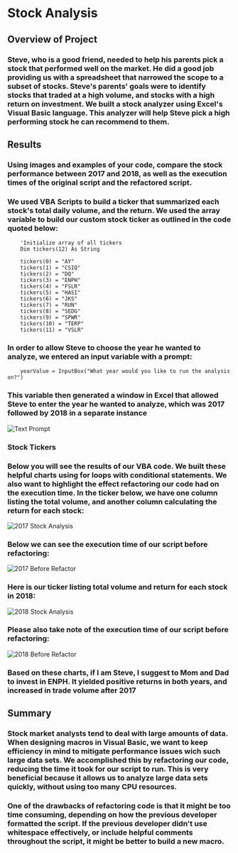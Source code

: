 # Stock Analysis

## Overview of Project

### Steve, who is a good friend, needed to help his parents pick a stock that performed well on the market. He did a good job providing us with a spreadsheet that narrowed the scope to a subset of stocks. Steve's parents' goals were to identify stocks that traded at a high volume, and stocks with a high return on investment. We built a stock analyzer using Excel's Visual Basic language. This analyzer will help Steve pick a high performing stock he can recommend to them.

## Results

### Using images and examples of your code, compare the stock performance between 2017 and 2018, as well as the execution times of the original script and the refactored script.

### We used VBA Scripts to build a ticker that summarized each stock's total daily volume, and the return. We used the array variable to build our custom stock ticker as outlined in the code quoted below:

```
    'Initialize array of all tickers
    Dim tickers(12) As String
    
    tickers(0) = "AY"
    tickers(1) = "CSIQ"
    tickers(2) = "DQ"
    tickers(3) = "ENPH"
    tickers(4) = "FSLR"
    tickers(5) = "HASI"
    tickers(6) = "JKS"
    tickers(7) = "RUN"
    tickers(8) = "SEDG"
    tickers(9) = "SPWR"
    tickers(10) = "TERP"
    tickers(11) = "VSLR"
```

### In order to allow Steve to choose the year he wanted to analyze, we entered an input variable with a prompt:

```
    yearValue = InputBox("What year would you like to run the analysis on?")
```
### This variable then generated a window in Excel that allowed Steve to enter the year he wanted to analyze, which was 2017 followed by 2018 in a separate instance
![Text Prompt](https://github.com/rivas-j/stock-analysis/blob/4a0563b137d8957645c4057297d97e788e6b343a/Resources/VBA_Challenge_textprompt.png)

### **Stock Tickers**

### Below you will see the results of our VBA code. We built these helpful charts using for loops with conditional statements. We also want to highlight the effect refactoring our code had on the execution time. In the ticker below, we have one column listing the total volume, and another column calculating the return for each stock:
![2017 Stock Analysis](https://github.com/rivas-j/stock-analysis/blob/568bf21329df5e139e59684e1c3e78cbd085732a/Resources/VBA_Challenge_2017.png)

### Below we can see the execution time of our script before refactoring:
![2017 Before Refactor](https://github.com/rivas-j/stock-analysis/blob/26e7f0b6e665f4f40ee42b83d67d93dc684adc11/Resources/2017%20Before%20Refactor.png)

### Here is our ticker listing total volume and return for each stock in 2018: 
![2018 Stock Analysis](https://github.com/rivas-j/stock-analysis/blob/4a0563b137d8957645c4057297d97e788e6b343a/Resources/VBA_Challenge_2018.png)

### Please also take note of the execution time of our script before refactoring:
![2018 Before Refactor](https://github.com/rivas-j/stock-analysis/blob/26e7f0b6e665f4f40ee42b83d67d93dc684adc11/Resources/2018%20Before%20Refactor.png)

### Based on these charts, if I am Steve, I suggest to Mom and Dad to invest in ENPH. It yielded positive returns in both years, and increased in trade volume after 2017

## Summary

### Stock market analysts tend to deal with large amounts of data. When designing macros in Visual Basic, we want to keep efficiency in mind to mitigate performance issues wich such large data sets. We accomplished this by refactoring our code, reducing the time it took for our script to run. This is very beneficial because it allows us to analyze large data sets quickly, without using too many CPU resources.

### One of the drawbacks of refactoring code is that it might be too time consuming, depending on how the previous developer formatted the script. If the previous developer didn't use whitespace effectively, or include helpful comments throughout the script, it might be better to build a new macro.

